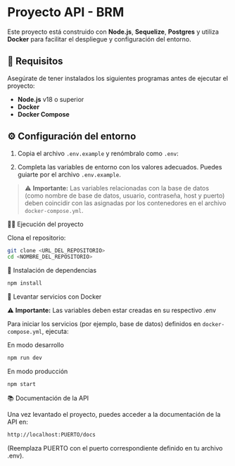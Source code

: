 # Proyecto API - BRM

Este proyecto está construido con **Node.js**, **Sequelize**, **Postgres** y utiliza **Docker** para facilitar el despliegue y configuración del entorno.

## 🚀 Requisitos

Asegúrate de tener instalados los siguientes programas antes de ejecutar el proyecto:

- **Node.js** v18 o superior
- **Docker**
- **Docker Compose**

## ⚙️ Configuración del entorno

1. Copia el archivo `.env.example` y renómbralo como `.env`:

2. Completa las variables de entorno con los valores adecuados. Puedes guiarte por el archivo `.env.example`.

> ⚠️ **Importante:** Las variables relacionadas con la base de datos (como nombre de base de datos, usuario, contraseña, host y puerto) deben coincidir con las asignadas por los contenedores en el archivo `docker-compose.yml`.

🏃‍♂️ Ejecución del proyecto

Clona el repositorio:

```bash
git clone <URL_DEL_REPOSITORIO>
cd <NOMBRE_DEL_REPOSITORIO>
```

🧩 Instalación de dependencias

```bash
npm install
```

🐳 Levantar servicios con Docker

⚠️ **Importante:** Las variables deben estar creadas en su respectivo .env

Para iniciar los servicios (por ejemplo, base de datos) definidos en `docker-compose.yml`, ejecuta:

En modo desarrollo

```bash
npm run dev
```

En modo producción

```bash
npm start
```

📚 Documentación de la API

Una vez levantado el proyecto, puedes acceder a la documentación de la API en:

```bash
http://localhost:PUERTO/docs
```

(Reemplaza PUERTO con el puerto correspondiente definido en tu archivo .env).
